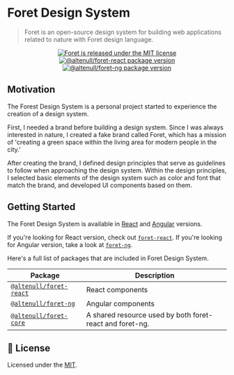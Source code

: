 # Foret Design System

> Foret is an open-source design system for building web applications related to nature with Foret design language.

<p align="center">
  <a href="https://github.com/altenull/foret/blob/master/LICENSE">
    <img src="https://img.shields.io/badge/license-MIT-blue.svg" alt="Foret is released under the MIT license" />
  </a>
  <a href="https://www.npmjs.com/package/@altenull/foret-react">
    <img src="https://img.shields.io/npm/v/@altenull/foret-react?logo=npm&logoColor=fff&label=%40altenull%2Fforet-react&color=limegreen" alt="@altenull/foret-react package version" />
  </a>
  <a href="https://www.npmjs.com/package/@altenull/foret-ng">
    <img src="https://img.shields.io/npm/v/@altenull/foret-ng?logo=npm&logoColor=fff&label=%40altenull%2Fforet-ng&color=limegreen" alt="@altenull/foret-ng package version" />
  </a>
</p>

## Motivation

The Forest Design System is a personal project started to experience the creation of a design system.

First, I needed a brand before building a design system. Since I was always interested in nature, I created a fake brand called Foret, which has a mission of 'creating a green space within the living area for modern people in the city.'

After creating the brand, I defined design principles that serve as guidelines to follow when approaching the design system. Within the design principles, I selected basic elements of the design system such as color and font that match the brand, and developed UI components based on them.

## Getting Started

The Foret Design System is available in [React](https://reactjs.org/) and [Angular](https://angular.io/) versions.

If you're looking for React version, check out [`foret-react`](./foret-react). If you're looking for Angular
version, take a look at [`foret-ng`](./foret-ng).

Here's a full list of packages that are included in Foret Design System.

| Package                                  | Description                                              |
| ---------------------------------------- | -------------------------------------------------------- |
| [`@altenull/foret-react`](./foret-react) | React components                                         |
| [`@altenull/foret-ng`](./foret-ng)       | Angular components                                       |
| [`@altenull/foret-core`](./foret-core)   | A shared resource used by both foret-react and foret-ng. |

## 📝 License

Licensed under the [MIT](./LICENSE).
